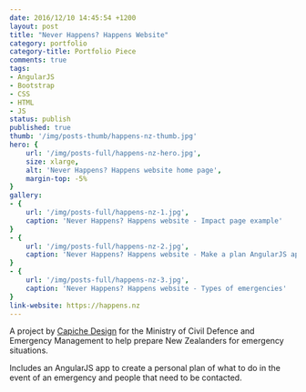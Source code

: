 ```yaml
---
date: 2016/12/10 14:45:54 +1200
layout: post
title: "Never Happens? Happens Website"
category: portfolio
category-title: Portfolio Piece
comments: true
tags:
- AngularJS
- Bootstrap
- CSS
- HTML
- JS
status: publish
published: true
thumb: '/img/posts-thumb/happens-nz-thumb.jpg'
hero: {
	url: '/img/posts-full/happens-nz-hero.jpg',
	size: xlarge,
	alt: 'Never Happens? Happens website home page',
	margin-top: -5%
}
gallery:
- {
	url: '/img/posts-full/happens-nz-1.jpg',
	caption: 'Never Happens? Happens website - Impact page example'
}
- {
	url: '/img/posts-full/happens-nz-2.jpg',
	caption: 'Never Happens? Happens website - Make a plan AngularJS app'
}
- {
	url: '/img/posts-full/happens-nz-3.jpg',
	caption: 'Never Happens? Happens website - Types of emergencies'
}
link-website: https://happens.nz
---
```


A project by [Capiche Design](http://capiche.co.nz) for the Ministry of Civil Defence and Emergency Management to help prepare New Zealanders for emergency situations.

Includes an AngularJS app to create a personal plan of what to do in the event of an emergency and people that need to be contacted.
